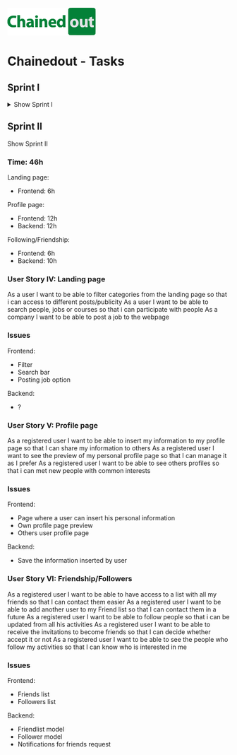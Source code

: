 ![alt Chainedout](https://raw.githubusercontent.com/UB-ES-19/B4-Chainedout/master/repo_logo.png "Chainedout")
# Chainedout - Tasks

## Sprint I
<details>
<summary>Show Sprint I </summary>

### Time: 46h
Start Project: 4h

Learning:
- From scratch: 3h
- Remember: 5h

Register:
- Frontend: 4h
- Backend: 10h

Log in:
- Frontend: 4h
- Backend: 4h

Log out:
- Frontend: 2h
- Backend: 2h

Lading page:
- Frontend: 10h
- Backend: 2h

### User Story I: Register
- As a guest user, I want to register so that I can browse and find a job from the website list.
- As a guest user, I want to register so that I can offer a job and list it on the website list.
- As a guest user, I want to register so that I can meet people.
- As a guest user, I want to register so that I can find a course or formation.
- As a guest user, I want to register so that I can take a look at user's profiles.

### Issues
FrontEnd:
- Home Page: Header, Register button, Footer.
- Register Page: Form (back to Home Page).

Backend:
- User Model.
- Database (sqlite by default).
- Files: views, urls

### User Story II: Login
As a registered user i want to be able to log into my account so that i can access all website functionalities
As an admin user i want to be able to log into my account so that i can administrate website
### Issues
FrontEnd:
- Home page : Add login button
- Login Page: Form login (back to previous page)

Backend:
- Active session control
- Files: urls, views

### User Story III: Logout
As a logged user i want to be able to log off my account so that i can finish my session
### Issues
FrontEnd:
- Home page : Add logout button (back to previous page)

Backend:
- Kill active session, logout method
- Files: urls, views

### User Story IV: Landing Page
As a user i want to be able to access a home page so that i can navigate through the website.
### Issues
FrontEnd:
- Home Page

Backend:
- Files: urls, views

## TODO
<summary>Show pending Publish and Sharing</summary>

### User Story V: Publish and Sharing
### Issues
FrontEnd:
- N

Backend:
- Files: urls, views

</details>

## Sprint II
<detail open>
<summary>Show Sprint II</summary>

### Time: 46h

Landing page:
- Frontend: 6h

Profile page:
- Frontend: 12h
- Backend: 12h

Following/Friendship: 
- Frontend: 6h
- Backend: 10h

### User Story IV: Landing page

As a user I want to be able to filter categories from the landing page so that i can access to different posts/publicity
As a user I want to be able to search people, jobs or courses so that i can participate with people
As a company I want to be able to post a job to the webpage

### Issues

Frontend:
- Filter
- Search bar
- Posting job option

Backend: 
- ?

### User Story V: Profile page

As a registered user I want to be able to insert my information to my profile page so that I can share my information to others
As a registered user I want to see the preview of my personal profile page so that I can manage it as I prefer
As a registered user I want to be able to see others profiles so that i can met new people with common interests

### Issues
Frontend:
- Page where a user can insert his personal information
- Own profile page preview
- Others user profile page

Backend:
- Save the information inserted by user

### User Story VI: Friendship/Followers

As a registered user I want to be able to have access to a list with all my friends so that I can contact them easier
As a registered user I want to be able to add another user to my Friend list so that I can contact them in a future
As a registered user I want to be able to follow people so that i can be updated from all his activities
As a registered user I want to be able to receive the invitations to become friends so that I can decide whether accept it or not
As a registered user I want to be able to see the people who follow my activities so that I can know who is interested in me

### Issues

Frontend:
- Friends list
- Followers list

Backend:
- Friendlist model
- Follower model
- Notifications for friends request

</detail>
